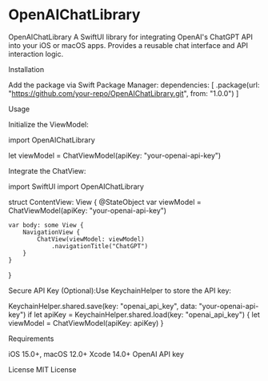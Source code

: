 # OpenAIChatLibrary
OpenAIChatLibrary
A SwiftUI library for integrating OpenAI's ChatGPT API into your iOS or macOS apps. Provides a reusable chat interface and API interaction logic.
<p>Installation </p>

Add the package via Swift Package Manager:
dependencies: [
    .package(url: "https://github.com/your-repo/OpenAIChatLibrary.git", from: "1.0.0")
]

Usage

Initialize the ViewModel:

import OpenAIChatLibrary

let viewModel = ChatViewModel(apiKey: "your-openai-api-key")


Integrate the ChatView:

import SwiftUI
import OpenAIChatLibrary

struct ContentView: View {
    @StateObject var viewModel = ChatViewModel(apiKey: "your-openai-api-key")
    
    var body: some View {
        NavigationView {
            ChatView(viewModel: viewModel)
                .navigationTitle("ChatGPT")
        }
    }
}


Secure API Key (Optional):Use KeychainHelper to store the API key:

KeychainHelper.shared.save(key: "openai_api_key", data: "your-openai-api-key")
if let apiKey = KeychainHelper.shared.load(key: "openai_api_key") {
    let viewModel = ChatViewModel(apiKey: apiKey)
}

Requirements

iOS 15.0+, macOS 12.0+
Xcode 14.0+
OpenAI API key

License
MIT License
